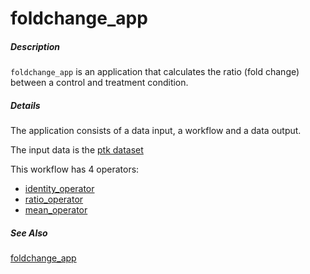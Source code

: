 # foldchange_app

##### Description

`foldchange_app` is an application that calculates the ratio (fold change) between a control and treatment condition.

##### Details

The application consists of a data input, a workflow and a data output. 

The input data is the [ptk dataset](https://tercen.com/r/755fd3d3f7ad2d91cc89e0cae4b4c9b8)

This workflow has 4 operators:
- [identity_operator](https://github.com/tercen/identity_operator)
- [ratio_operator](https://github.com/tercen/ratio_operator)
- [mean_operator](https://github.com/tercen/mean_operator)

##### See Also

[foldchange_app](https://github.com/tercen/foldchange_app)
